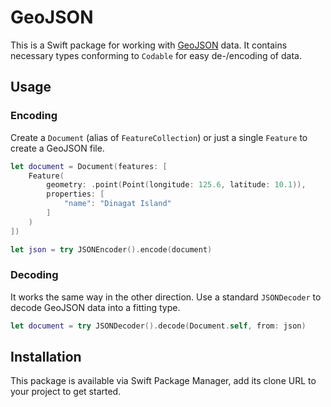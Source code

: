 # GeoJSON

This is a Swift package for working with [GeoJSON](https://geojson.org) data. It contains necessary types conforming to `Codable` for easy de-/encoding of data.

## Usage

### Encoding

Create a `Document` (alias of `FeatureCollection`) or just a single `Feature` to create a GeoJSON file. 

```swift
let document = Document(features: [
    Feature(
        geometry: .point(Point(longitude: 125.6, latitude: 10.1)),
        properties: [
            "name": "Dinagat Island"
        ]
    )
])

let json = try JSONEncoder().encode(document)
```

### Decoding

It works the same way in the other direction. Use a standard `JSONDecoder` to decode GeoJSON data into a fitting type.

```swift
let document = try JSONDecoder().decode(Document.self, from: json)
```

## Installation

This package is available via Swift Package Manager, add its clone URL to your project to get started.
